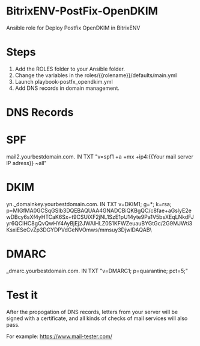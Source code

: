 # BitrixENV-PostFix-OpenDKIM
Ansible role for Deploy Postfix OpenDKIM in BitrixENV

# Steps

1. Add the ROLES folder to your Ansible folder.
2. Change the variables in the roles/{{rolename}}/defaults/main.yml
3. Launch playbook-postfx_opendkim.yml
4. Add DNS records in domain management.

# DNS Records

# SPF
mail2.yourbestdomain.com. IN TXT "v=spf1 +a +mx +ip4:{{Your mail server IP adress}} ~all"								 
										 
# DKIM
yn._domainkey.yourbestdomain.com. IN TXT v=DKIM1; g=*; k=rsa; p=MIGfMA0GCSqGSIb3DQEBAQUAA4GNADCBiQKBgQC/c8fae+aGslyE2ewDBcy6sXf4yHTCaK6Sx+t9CSUiXF2jNL1SzE1pU14yte9Pa1V5bsXEqLNkdFJyr6QClHC8gQvQwHY4AyBjEj2JWAlHLZ0S1KFWZeuauBYGtGc/2G9MJWti3KsxiESeCvZp3DGYDPVdGeNVOmws/mmsuy3DjwIDAQAB\

# DMARC
_dmarc.yourbestdomain.com.    IN TXT "v=DMARC1; p=quarantine; pct=5;"


# Test it

After the propogation of DNS records, letters from your server will be signed with a certificate, and all kinds of checks of mail services will also pass.

For example: https://www.mail-tester.com/

